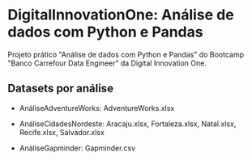 # DigitalInnovationOne: Análise de dados com Python e Pandas

Projeto prático "Análise de dados com Python e Pandas" do Bootcamp "Banco Carrefour Data Engineer" da Digital Innovation One.

## Datasets por análise

- AnáliseAdventureWorks: AdventureWorks.xlsx

- AnáliseCidadesNordeste: Aracaju.xlsx, Fortaleza.xlsx, Natal.xlsx, Recife.xlsx, Salvador.xlsx

- AnáliseGapminder: Gapminder.csv


